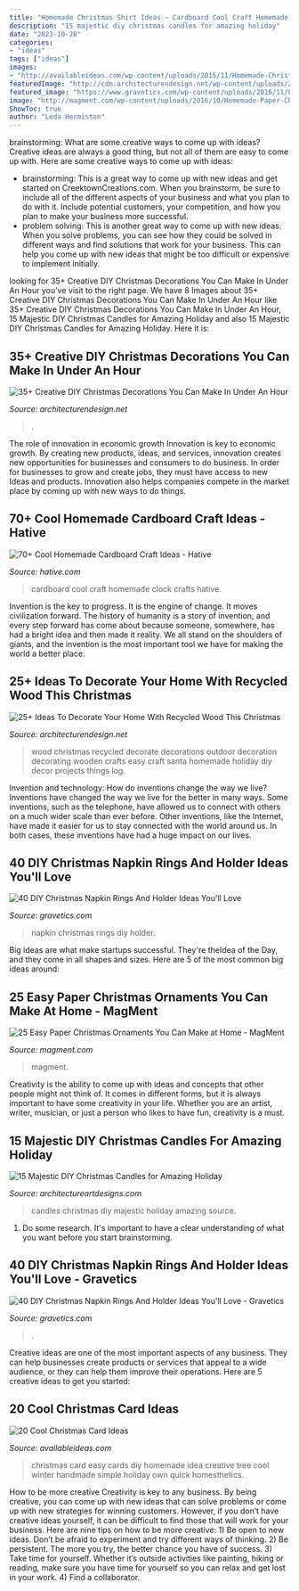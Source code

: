 ```yaml
---
title: "Homemade Christmas Shirt Ideas ~ Cardboard Cool Craft Homemade Clock Crafts Hative"
description: "15 majestic diy christmas candles for amazing holiday"
date: "2023-10-28"
categories:
- "ideas"
tags: ["ideas"]
images:
- "http://availableideas.com/wp-content/uploads/2015/11/Homemade-Christmas-Card-Idea.jpg"
featuredImage: "http://cdn.architecturendesign.net/wp-content/uploads/2015/12/AD-Ideas-To-Decorate-Your-Home-With-Recycled-Wood-This-07.jpg"
featured_image: "https://www.gravetics.com/wp-content/uploads/2016/11/Christmas-Napkin-Rings8.jpg"
image: "http://magment.com/wp-content/uploads/2016/10/Homemade-Paper-Christmas-Tree-Ornaments-1.jpg"
ShowToc: true
author: "Leda Hermiston"
---
```



brainstorming: What are some creative ways to come up with ideas?
Creative ideas are always a good thing, but not all of them are easy to come up with. Here are some creative ways to come up with ideas: 
- brainstorming: This is a great way to come up with new ideas and get started on CreektownCreations.com. When you brainstorm, be sure to include all of the different aspects of your business and what you plan to do with it. Include potential customers, your competition, and how you plan to make your business more successful.
- problem solving: This is another great way to come up with new ideas. When you solve problems, you can see how they could be solved in different ways and find solutions that work for your business. This can help you come up with new ideas that might be too difficult or expensive to implement initially.

	

		
looking for 35+ Creative DIY Christmas Decorations You Can Make In Under An Hour you've visit to the right page. We have 8 Images about 35+ Creative DIY Christmas Decorations You Can Make In Under An Hour like 35+ Creative DIY Christmas Decorations You Can Make In Under An Hour, 15 Majestic DIY Christmas Candles for Amazing Holiday and also 15 Majestic DIY Christmas Candles for Amazing Holiday. Here it is:
		
    
## 35+ Creative DIY Christmas Decorations You Can Make In Under An Hour

<img loading=lazy src="https://cdn.architecturendesign.net/wp-content/uploads/2015/12/AD-Christmas-Decorations-You-Can-Make-In-An-Hour-33.jpg" onerror="this.onerror=null;this.src='https://tse2.mm.bing.net/th?id=OIP.hPirGQULTwAxF4eMDeTgmQHaNS&amp;pid=15.1';" alt="35+ Creative DIY Christmas Decorations You Can Make In Under An Hour">

_Source: architecturendesign.net_

>. 

	

The role of innovation in economic growth
Innovation is key to economic growth. By creating new products, ideas, and services, innovation creates new opportunities for businesses and consumers to do business. In order for businesses to grow and create jobs, they must have access to new Ideas and products. Innovation also helps companies compete in the market place by coming up with new ways to do things.

    
## 70+ Cool Homemade Cardboard Craft Ideas - Hative

<img loading=lazy src="https://hative.com/wp-content/uploads/2014/04/cardboard-crafts/6-homemade-cardboard-clock.jpg" onerror="this.onerror=null;this.src='https://tse4.mm.bing.net/th?id=OIP.B1bOA82vW64050x_Z3iO2wHaJ4&amp;pid=15.1';" alt="70+ Cool Homemade Cardboard Craft Ideas - Hative">

_Source: hative.com_

>cardboard cool craft homemade clock crafts hative. 

	

Invention is the key to progress. It is the engine of change. It moves civilization forward. The history of humanity is a story of invention, and every step forward has come about because someone, somewhere, has had a bright idea and then made it reality. We all stand on the shoulders of giants, and the invention is the most important tool we have for making the world a better place.

    
## 25+ Ideas To Decorate Your Home With Recycled Wood This Christmas

<img loading=lazy src="http://cdn.architecturendesign.net/wp-content/uploads/2015/12/AD-Ideas-To-Decorate-Your-Home-With-Recycled-Wood-This-07.jpg" onerror="this.onerror=null;this.src='https://tse3.mm.bing.net/th?id=OIP.inxbygnc2H6XsgRyXn9qrQAAAA&amp;pid=15.1';" alt="25+ Ideas To Decorate Your Home With Recycled Wood This Christmas">

_Source: architecturendesign.net_

>wood christmas recycled decorate decorations outdoor decoration decorating wooden crafts easy craft santa homemade holiday diy decor projects things log. 

	

Invention and technology: How do inventions change the way we live?
Inventions have changed the way we live for the better in many ways. Some inventions, such as the telephone, have allowed us to connect with others on a much wider scale than ever before. Other inventions, like the Internet, have made it easier for us to stay connected with the world around us. In both cases, these inventions have had a huge impact on our lives.

    
## 40 DIY Christmas Napkin Rings And Holder Ideas You&#039;ll Love

<img loading=lazy src="https://www.gravetics.com/wp-content/uploads/2016/11/Christmas-Napkin-Rings27.jpg" onerror="this.onerror=null;this.src='https://tse1.mm.bing.net/th?id=OIP.NyvKX2PR9JkHp9NNFAgMMgHaJ3&amp;pid=15.1';" alt="40 DIY Christmas Napkin Rings And Holder Ideas You&#039;ll Love">

_Source: gravetics.com_

>napkin christmas rings diy holder. 

	

Big ideas are what make startups successful. They're theIdea of the Day, and they come in all shapes and sizes. Here are 5 of the most common big ideas around:

    
## 25 Easy Paper Christmas Ornaments You Can Make At Home - MagMent

<img loading=lazy src="http://magment.com/wp-content/uploads/2016/10/Homemade-Paper-Christmas-Tree-Ornaments-1.jpg" onerror="this.onerror=null;this.src='https://tse4.mm.bing.net/th?id=OIP.j2THJO2VdpDmZKqQ2CDF_gHaJ4&amp;pid=15.1';" alt="25 Easy Paper Christmas Ornaments You Can Make at Home - MagMent">

_Source: magment.com_

>magment. 

	

Creativity is the ability to come up with ideas and concepts that other people might not think of. It comes in different forms, but it is always important to have some creativity in your life. Whether you are an artist, writer, musician, or just a person who likes to have fun, creativity is a must.

    
## 15 Majestic DIY Christmas Candles For Amazing Holiday

<img loading=lazy src="https://www.architectureartdesigns.com/wp-content/uploads/2014/11/748.jpg" onerror="this.onerror=null;this.src='https://tse2.mm.bing.net/th?id=OIP.Z9tbWC-8oTbnbu_T26WhNgHaKo&amp;pid=15.1';" alt="15 Majestic DIY Christmas Candles for Amazing Holiday">

_Source: architectureartdesigns.com_

>candles christmas diy majestic holiday amazing source. 

	

1. Do some research. It's important to have a clear understanding of what you want before you start brainstorming.

    
## 40 DIY Christmas Napkin Rings And Holder Ideas You&#039;ll Love - Gravetics

<img loading=lazy src="https://www.gravetics.com/wp-content/uploads/2016/11/Christmas-Napkin-Rings8.jpg" onerror="this.onerror=null;this.src='https://tse1.mm.bing.net/th?id=OIP.SJLPvI1J5UDmAPxlkvocUQHaJ3&amp;pid=15.1';" alt="40 DIY Christmas Napkin Rings And Holder Ideas You&#039;ll Love - Gravetics">

_Source: gravetics.com_

>. 

	

Creative ideas are one of the most important aspects of any business. They can help businesses create products or services that appeal to a wide audience, or they can help them improve their operations. Here are 5 creative ideas to get you started: 

    
## 20 Cool Christmas Card Ideas

<img loading=lazy src="http://availableideas.com/wp-content/uploads/2015/11/Homemade-Christmas-Card-Idea.jpg" onerror="this.onerror=null;this.src='https://tse4.mm.bing.net/th?id=OIP.kHOtryA2YO2B1RkscnNAjwHaLJ&amp;pid=15.1';" alt="20 Cool Christmas Card Ideas">

_Source: availableideas.com_

>christmas card easy cards diy homemade idea creative tree cool winter handmade simple holiday own quick homesthetics. 

	

How to be more creative
Creativity is key to any business. By being creative, you can come up with new ideas that can solve problems or come up with new strategies for winning customers. However, if you don’t have creative ideas yourself, it can be difficult to find those that will work for your business. Here are nine tips on how to be more creative: 1) Be open to new ideas. Don’t be afraid to experiment and try different ways of thinking. 2) Be persistent. The more you try, the better chance you have of success. 3) Take time for yourself. Whether it’s outside activities like painting, hiking or reading, make sure you have time for yourself so you can relax and get lost in your work. 4) Find a collaborator.

